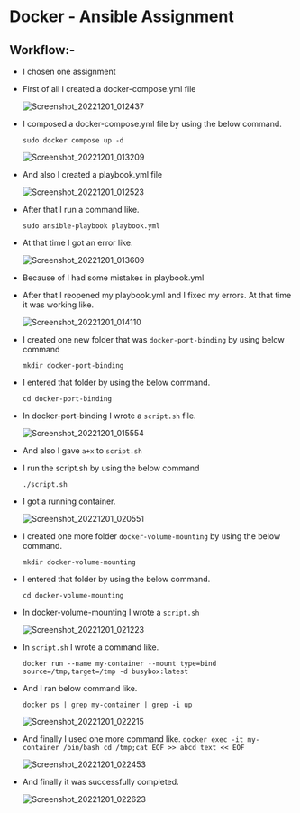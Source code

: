 # Docker - Ansible Assignment 


## Workflow:-

*  I chosen one assignment 

*  First of all I created a docker-compose.yml file
 
    ![Screenshot_20221201_012437](https://user-images.githubusercontent.com/116748521/204895657-6fab6058-61e0-4625-b16d-3d771690e82a.png)

*  I composed a docker-compose.yml file by using the below command.
  
     ``` sudo docker compose up -d  ```
    
    ![Screenshot_20221201_013209](https://user-images.githubusercontent.com/116748521/204896855-9fa4aa82-aba4-48d7-a36c-e00cc76082df.png)



*  And also I created a playbook.yml file

    ![Screenshot_20221201_012523](https://user-images.githubusercontent.com/116748521/204895695-dfe3f072-d7f8-45cc-9d82-a25da5c7915e.png)


*  After that I run a command like.

    ``` sudo ansible-playbook playbook.yml ```

*  At that time I got an error like.

    ![Screenshot_20221201_013609](https://user-images.githubusercontent.com/116748521/204897622-c66b2ec5-4205-4199-a333-670b99e19406.png)

*  Because of I had some mistakes in playbook.yml 

*  After that I reopened my playbook.yml and I fixed my errors. At that
   time it was working like.

    ![Screenshot_20221201_014110](https://user-images.githubusercontent.com/116748521/204898482-672ce51d-ae73-40b3-82f0-b9cc947f5df3.png)

*  I created one new folder that was ```docker-port-binding``` by using below command 

     ``` mkdir docker-port-binding ```
    
*  I entered that folder by using the below command.

    ``` cd docker-port-binding ```

*  In docker-port-binding I wrote a ```script.sh``` file.

    ![Screenshot_20221201_015554](https://user-images.githubusercontent.com/116748521/204901009-4364f1ab-98db-4650-8467-02fd454046f3.png)

*  And also I gave  ``` a+x ```  to ``` script.sh ```
 
*  I run the script.sh by using the below command
   
     ``` ./script.sh  ```

*  I got a running container.

     ![Screenshot_20221201_020551](https://user-images.githubusercontent.com/116748521/204902894-78aede12-73ef-470b-b81b-4d118b7db7d6.png)

*  I created one more folder ``` docker-volume-mounting ``` by using the below command.
      
      ``` mkdir docker-volume-mounting ```

*  I entered that folder by using the below command.
 
     ``` cd docker-volume-mounting ```

*  In docker-volume-mounting I wrote a ``` script.sh ```

     ![Screenshot_20221201_021223](https://user-images.githubusercontent.com/116748521/204903907-d54e6514-b43c-4179-9a20-474d26e9b13e.png)


*  In ``` script.sh ``` I wrote a command like.

     ``` docker run --name my-container --mount type=bind source=/tmp,target=/tmp -d busybox:latest ```

*  And I ran below command like.

     ``` docker ps | grep my-container | grep -i up ```
       
     ![Screenshot_20221201_022215](https://user-images.githubusercontent.com/116748521/204905608-f926f09a-80f6-4c1f-a24f-7e6d33e1bbad.png)

*  And finally I used one more command like.
     ``` docker exec -it my-container /bin/bash cd /tmp;cat EOF >> abcd text << EOF ```
     
     ![Screenshot_20221201_022453](https://user-images.githubusercontent.com/116748521/204906061-4a2e3b27-edd7-43ab-a7ac-11fff19f9813.png)

*  And finally it was successfully completed.

      ![Screenshot_20221201_022623](https://user-images.githubusercontent.com/116748521/204906524-e821dd26-51a3-49b6-bc94-85e7063a5884.png)

